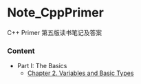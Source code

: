 # Note_CppPrimer
C++ Primer 第五版读书笔记及答案



### Content

- Part I: The Basics
  - [Chapter 2. Variables and Basic Types](ch02/README.md)

